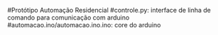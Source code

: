 #Protótipo Automação Residencial
#controle.py: interface de linha de comando para comunicação com arduino
#automacao.ino/automacao.ino.ino: core do arduino
